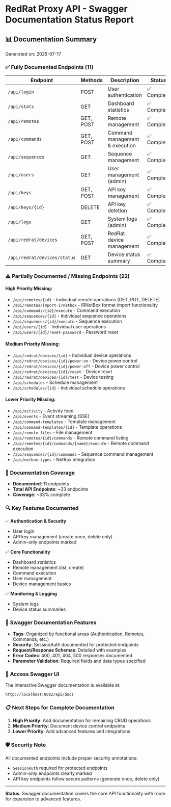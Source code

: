 # RedRat Proxy API - Swagger Documentation Status Report

## 📊 Documentation Summary

Generated on: 2025-07-17

### ✅ **Fully Documented Endpoints (11)**

| Endpoint | Methods | Description | Status |
|----------|---------|-------------|---------|
| `/api/login` | POST | User authentication | ✅ Complete |
| `/api/stats` | GET | Dashboard statistics | ✅ Complete |
| `/api/remotes` | GET, POST | Remote management | ✅ Complete |
| `/api/commands` | GET, POST | Command management & execution | ✅ Complete |
| `/api/sequences` | GET | Sequence management | ✅ Complete |
| `/api/users` | GET | User management (admin) | ✅ Complete |
| `/api/keys` | GET, POST | API key management | ✅ Complete |
| `/api/keys/{id}` | DELETE | API key deletion | ✅ Complete |
| `/api/logs` | GET | System logs (admin) | ✅ Complete |
| `/api/redrat/devices` | GET, POST | RedRat device management | ✅ Complete |
| `/api/redrat/devices/status` | GET | Device status summary | ✅ Complete |

### ⚠️ **Partially Documented / Missing Endpoints (22)**

#### High Priority Missing:
- `/api/remotes/{id}` - Individual remote operations (GET, PUT, DELETE)
- `/api/remotes/import-irnetbox` - IRNetBox format import functionality
- `/api/commands/{id}/execute` - Command execution
- `/api/sequences/{id}` - Individual sequence operations
- `/api/sequences/{id}/execute` - Sequence execution
- `/api/users/{id}` - Individual user operations
- `/api/users/{id}/reset-password` - Password reset

#### Medium Priority Missing:
- `/api/redrat/devices/{id}` - Individual device operations
- `/api/redrat/devices/{id}/power-on` - Device power control
- `/api/redrat/devices/{id}/power-off` - Device power control
- `/api/redrat/devices/{id}/reset` - Device reset
- `/api/redrat/devices/{id}/test` - Device testing
- `/api/schedules` - Schedule management
- `/api/schedules/{id}` - Individual schedule operations

#### Lower Priority Missing:
- `/api/activity` - Activity feed
- `/api/events` - Event streaming (SSE)
- `/api/command-templates` - Template management
- `/api/command-templates/{id}` - Template operations
- `/api/remote-files` - File management
- `/api/remotes/{id}/commands` - Remote command listing
- `/api/remotes/{id}/commands/{name}/execute` - Remote command execution
- `/api/sequences/{id}/commands` - Sequence command management
- `/api/netbox-types` - NetBox integration

### 🎯 **Documentation Coverage**

- **Documented**: 11 endpoints
- **Total API Endpoints**: ~33 endpoints
- **Coverage**: ~33% complete

### 🔍 **Key Features Documented**

✅ **Authentication & Security**
- User login
- API key management (create once, delete only)
- Admin-only endpoints marked

✅ **Core Functionality**
- Dashboard statistics
- Remote management (list, create)
- Command execution
- User management
- Device management basics

✅ **Monitoring & Logging**
- System logs
- Device status summaries

### 📝 **Swagger Documentation Features**

- **Tags**: Organized by functional areas (Authentication, Remotes, Commands, etc.)
- **Security**: SessionAuth documented for protected endpoints
- **Request/Response Schemas**: Detailed with examples
- **Error Codes**: 400, 401, 404, 500 responses documented
- **Parameter Validation**: Required fields and data types specified

### 🚀 **Access Swagger UI**

The interactive Swagger documentation is available at:
```
http://localhost:8082/api/docs
```

### 📋 **Next Steps for Complete Documentation**

1. **High Priority**: Add documentation for remaining CRUD operations
2. **Medium Priority**: Document device control endpoints
3. **Lower Priority**: Add advanced features and integrations

### 🛡️ **Security Note**

All documented endpoints include proper security annotations:
- `SessionAuth` required for protected endpoints
- Admin-only endpoints clearly marked
- API key endpoints follow secure patterns (generate once, delete only)

---

**Status**: Swagger documentation covers the core API functionality with room for expansion to advanced features.
